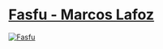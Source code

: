 # [Fasfu - Marcos Lafoz](https://fasfu.lafoz.dev/)

[![Fasfu](https://github.com/marcoslafoz/MyWebsites/blob/master/config/preview/Fasfu%20-%20preview.png?raw=true)](https://fasfu.lafoz.dev/)